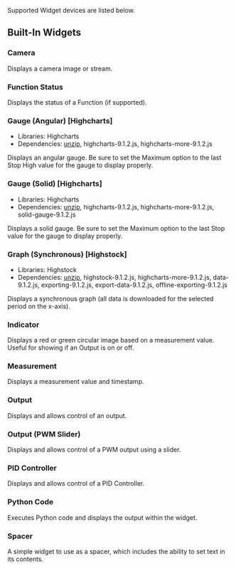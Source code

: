 Supported Widget devices are listed below.

## Built-In Widgets

### Camera


Displays a camera image or stream.

### Function Status


Displays the status of a Function (if supported).

### Gauge (Angular) [Highcharts]

- Libraries: Highcharts
- Dependencies: [unzip](https://packages.debian.org/buster/unzip), highcharts-9.1.2.js, highcharts-more-9.1.2.js

Displays an angular gauge. Be sure to set the Maximum option to the last Stop High value for the gauge to display properly.

### Gauge (Solid) [Highcharts]

- Libraries: Highcharts
- Dependencies: [unzip](https://packages.debian.org/buster/unzip), highcharts-9.1.2.js, highcharts-more-9.1.2.js, solid-gauge-9.1.2.js

Displays a solid gauge. Be sure to set the Maximum option to the last Stop value for the gauge to display properly.

### Graph (Synchronous) [Highstock]

- Libraries: Highstock
- Dependencies: [unzip](https://packages.debian.org/buster/unzip), highstock-9.1.2.js, highcharts-more-9.1.2.js, data-9.1.2.js, exporting-9.1.2.js, export-data-9.1.2.js, offline-exporting-9.1.2.js

Displays a synchronous graph (all data is downloaded for the selected period on the x-axis).

### Indicator


Displays a red or green circular image based on a measurement value. Useful for showing if an Output is on or off.

### Measurement


Displays a measurement value and timestamp.

### Output


Displays and allows control of an output.

### Output (PWM Slider)


Displays and allows control of a PWM output using a slider.

### PID Controller


Displays and allows control of a PID Controller.

### Python Code


Executes Python code and displays the output within the widget.

### Spacer


A simple widget to use as a spacer, which includes the ability to set text in its contents.

